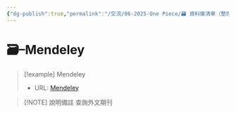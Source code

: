 ```yaml
---
{"dg-publish":true,"permalink":"/交流/06-2025-One Piece/🗃️ 資料庫清單（整理中）/Mendeley/","title":"Mendeley","tags":["🗃️資料庫","研究論文","外文"],"noteIcon":"3","updated":"2025-05-29T21:15:25.885+08:00"}
---
```




# 🗃️–Mendeley



> [!example] Mendeley
> - URL: [Mendeley](https://www.mendeley.com/search/)



> [!NOTE] 說明備註
> 查詢外文期刊


